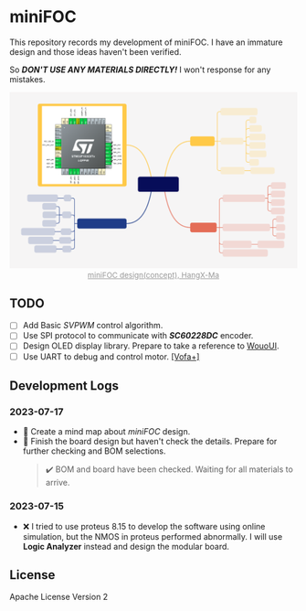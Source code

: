# miniFOC

This repository records my development of miniFOC. I have an immature design and those ideas haven't been verified.

So _**DON'T USE ANY MATERIALS DIRECTLY!**_ I won't response for any mistakes.

<div align="center">
    <img src="assets/miniFOC.svg" alt="miniFOC design(concept), HangX-Ma" width=600 />
    <br>
    <font size="2" color="#999"><u>miniFOC design(concept), HangX-Ma</u></font>
</div>

## TODO

- [ ] Add Basic _SVPWM_ control algorithm.
- [ ] Use SPI protocol to communicate with _**SC60228DC**_ encoder.
- [ ] Design OLED display library. Prepare to take a reference to [WouoUI](https://github.com/RQNG/WouoUI).
- [ ] Use UART to debug and control motor. [[Vofa+]](https://www.vofa.plus/downloads/?v=7/17/2023)

## Development Logs

### 2023-07-17

- :book: Create a mind map about _miniFOC_ design.
- :rocket: Finish the board design but haven't check the details. Prepare for further checking and BOM selections.
    > :heavy_check_mark: BOM and board have been checked. Waiting for all materials to arrive.

### 2023-07-15

- :x: I tried to use proteus 8.15 to develop the software using online simulation, but the NMOS in proteus performed abnormally. I will use **Logic Analyzer** instead and design the modular board.

## License

Apache License Version 2
